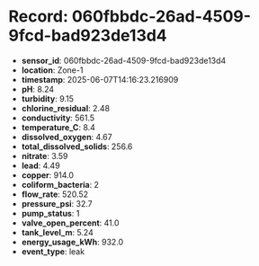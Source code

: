 # Record: 060fbbdc-26ad-4509-9fcd-bad923de13d4

- **sensor_id**: 060fbbdc-26ad-4509-9fcd-bad923de13d4
- **location**: Zone-1
- **timestamp**: 2025-06-07T14:16:23.216909
- **pH**: 8.24
- **turbidity**: 9.15
- **chlorine_residual**: 2.48
- **conductivity**: 561.5
- **temperature_C**: 8.4
- **dissolved_oxygen**: 4.67
- **total_dissolved_solids**: 256.6
- **nitrate**: 3.59
- **lead**: 4.49
- **copper**: 914.0
- **coliform_bacteria**: 2
- **flow_rate**: 520.52
- **pressure_psi**: 32.7
- **pump_status**: 1
- **valve_open_percent**: 41.0
- **tank_level_m**: 5.24
- **energy_usage_kWh**: 932.0
- **event_type**: leak
